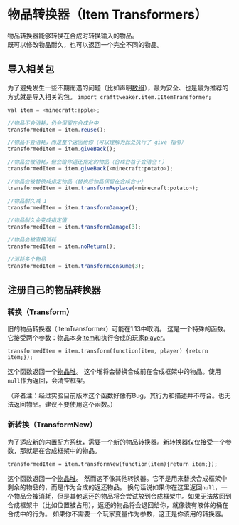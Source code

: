 # 物品转换器（Item Transformers）

物品转换器能够转换在合成时转换输入的物品。  
既可以修改物品耐久，也可以返回一个完全不同的物品。

## 导入相关包

为了避免发生一些不期而遇的问题（比如声明[数组](/AdvancedFunctions/Arrays_and_Loops)），最为安全、也是最为推荐的方式就是导入相关的包。
`import crafttweaker.item.IItemTransformer;`

```js
val item = <minecraft:apple>;

//物品不会消耗，仍会保留在合成台中
transformedItem = item.reuse();

//物品不会消耗，而是整个返回给你（可以理解为此处执行了 give 指令）
transformedItem = item.giveBack();

//物品会被消耗，但会给你返还指定的物品（合成台格子会清空！）
transformedItem = item.giveBack(<minecraft:potato>);

//物品会被替换成指定物品（替换后物品保留在合成台中）
transformedItem = item.transformReplace(<minecraft:potato>);

//物品耐久减 1
transformedItem = item.transformDamage();

//物品耐久会变成指定值
transformedItem = item.transformDamage(3);

//物品会被直接消耗
transformedItem = item.noReturn();

//消耗多个物品
transformedItem = item.transformConsume(3);
```

## 注册自己的物品转换器

### 转换（Transform）

旧的物品转换器（itemTransformer）可能在1.13中取消。
这是一个特殊的函数。它接受两个参数：物品本身[item](IItemStack)和执行合成的玩家[player](/Vanilla/Players/IPlayer)。

```
transformedItem = item.transform(function(item, player) {return item;});
```

这个函数返回一个[物品堆](IItemStack)。
这个堆将会替换合成前在合成框架中的物品。使用`null`作为返回，会清空框架。

（译者注：经过实验目前版本这个函数好像有Bug，其行为和描述并不符合。也无法返回物品。建议不要使用这个函数。）

### 新转换（TransformNew）

为了适应新的内置配方系统，需要一个新的物品转换器。新转换器仅仅接受一个参数，那就是在合成框架中的物品。

```
transformedItem = item.transformNew(function(item){return item;});
```

这个函数返回一个[物品堆](IItemStack)。
然而这不像其他转换器。它不是用来替换合成框架中剩余的物品的，而是作为合成的返还物品。
换句话说如果你在这里返回`null`，一个物品会被消耗，但是其他返还的物品将会尝试放到合成框架中。如果无法放回到合成框架中（比如位置被占用），返还的物品将会退回给你，就像装有液体的桶在合成中的行为。
如果你不需要一个玩家变量作为参数，这正是你该用的转换器。